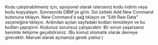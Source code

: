 Kodu çalıştırabilmeniz için, 
opsiyonel olarak isterseniz kodu indirin veya kodu kopyalayın. 
Sonrasında DBM'ye girin. 
Sol üstteki Add New Command butonuna tıklayın. 
New Command'a sağ tıklayın ve "Edit Raw Data" seçeneğine tıklayın. 
Ardından açılan sayfadaki kodları temizleyin ve bu kodları yapıştırın. 
Kodunuz sorunsuz çalışacaktır. Bir sorun yaşarsanız benimle iletişime geçebilirsiniz.
(Bu komut otomatik olarak devreye girecektir. Manuel olarak açmanıza gerek yoktur.)
